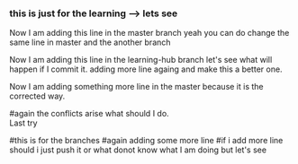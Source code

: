### this is just for the learning --> lets see

Now I am adding this line in the master branch
yeah you can do change the same line in master and the another branch


Now I am adding this line in the learning-hub branch
let's see what will happen if I commit it.
adding more line againg and make this a better one.


Now I am adding something more line in the master because it is the corrected way.


#again the conflicts arise what should I do. <br>
Last try


#this is for the branches
#again adding some more line
#if i add more line should i just push it or what
donot know what I am doing but let's see